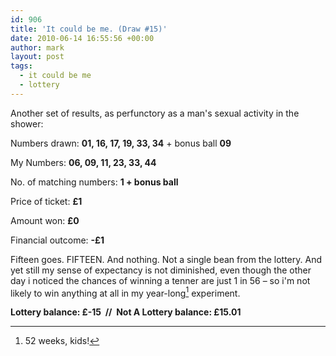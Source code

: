 ```yaml
---
id: 906
title: 'It could be me. (Draw #15)'
date: 2010-06-14 16:55:56 +00:00
author: mark
layout: post
tags:
  - it could be me
  - lottery
---
```

Another set of results, as perfunctory as a man's sexual activity in the shower:

Numbers drawn: **01, 16, 17, 19, 33, 34** + bonus ball **09**

My Numbers: **06, 09, 11, 23, 33, 44**

No. of matching numbers: **1 + bonus ball**

Price of ticket: **£1**

Amount won: **£0**

Financial outcome: **-£1**

Fifteen goes. FIFTEEN. And nothing. Not a single bean from the lottery. And yet still my sense of expectancy is not diminished, even though the other day i noticed the chances of winning a tenner are just 1 in 56 &#8211; so i'm not likely to win anything at all in my year-long[^fn-ayear] experiment.

**Lottery balance: £-15  //  Not A Lottery balance: £15.01**

[^fn-ayear]: 52 weeks, kids!
